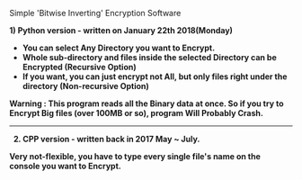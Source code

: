 Simple 'Bitwise Inverting' Encryption Software

<b>1) Python version - written on January 22th 2018(Monday)
- You can select Any Directory you want to Encrypt.
- Whole sub-directory and files inside the selected Directory can be Encrypted (Recursive Option)
- If you want, you can just encrypt not All, but only files right under the directory (Non-recursive Option)

**Warning** : This program reads all the Binary data at once. So if you try to Encrypt Big files (over 100MB or so), program Will Probably Crash.

-----------------------------------------------------------------------------------------------

2) CPP version - written back in 2017 May ~ July.

Very not-flexible, you have to type every single file's name on the console you want to Encrypt.
